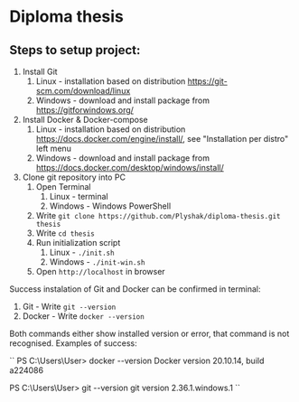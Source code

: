 Diploma thesis
=================

Steps to setup project:
-----------------

1. Install Git
    1. Linux - installation based on distribution https://git-scm.com/download/linux
    2. Windows - download and install package from https://gitforwindows.org/ 
2. Install Docker & Docker-compose
    1. Linux - installation based on distribution https://docs.docker.com/engine/install/, see "Installation per distro" left menu
    2. Windows - download and install package from https://docs.docker.com/desktop/windows/install/
3. Clone git repository into PC
    1. Open Terminal
        1. Linux - terminal
        2. Windows - Windows PowerShell
    2. Write `git clone https://github.com/Plyshak/diploma-thesis.git thesis`
    3. Write `cd thesis`
    4. Run initialization script
        1. Linux - `./init.sh`
        2. Windows - `./init-win.sh`
    5. Open `http://localhost` in browser

Success instalation of Git and Docker can be confirmed in terminal:
1. Git - Write `git --version`
2. Docker - Write `docker --version`

Both commands either show installed version or error, that command is not recognised.
Examples of success:

``
PS C:\Users\User> docker --version
Docker version 20.10.14, build a224086

PS C:\Users\User> git --version
git version 2.36.1.windows.1
``
